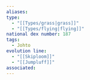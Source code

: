 ```yaml
---
aliases: 
type:
  - "[[Types/grass|grass]]"
  - "[[Types/flying|flying]]"
national dex number: 187
tags:
  - Johto
evolution line:
  - "[[Skiploom]]"
  - "[[Jumpluff]]"
associated:
---
```


